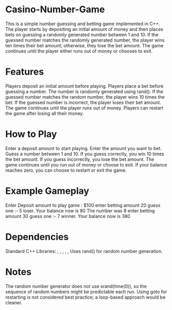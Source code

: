 # Casino-Number-Game

This is a simple number guessing and betting game implemented in C++. The player starts by depositing an initial amount of money and then places bets on guessing a randomly generated number between 1 and 10. If the guessed number matches the randomly generated number, the player wins ten times their bet amount; otherwise, they lose the bet amount. The game continues until the player either runs out of money or chooses to exit.

# Features

Players deposit an initial amount before playing.
Players place a bet before guessing a number.
The number is randomly generated using rand().
If the guessed number matches the random number, the player wins 10 times the bet.
If the guessed number is incorrect, the player loses their bet amount.
The game continues until the player runs out of money.
Players can restart the game after losing all their money.

# How to Play

Enter a deposit amount to start playing.
Enter the amount you want to bet.
Guess a number between 1 and 10.
If you guess correctly, you win 10 times the bet amount.
If you guess incorrectly, you lose the bet amount.
The game continues until you run out of money or choose to exit.
If your balance reaches zero, you can choose to restart or exit the game.

# Example Gameplay

Enter Deposit amount to play game : $100
enter betting amount
20
guess one :- 5
loser.
Your balance now is 80
The number was 8
enter betting amount
30
guess one :- 7
winner.
Your balance now is 380

# Dependencies

Standard C++ Libraries: <iostream>, <vector>, <algorithm>, <string>, <cstdlib>, <ctime>
Uses rand() for random number generation.

# Notes

The random number generator does not use srand(time(0)), so the sequence of random numbers might be predictable each run.
Using goto for restarting is not considered best practice; a loop-based approach would be cleaner.
